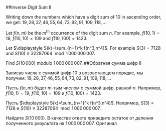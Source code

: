 ##Inverse Digit Sum II

Writing down the numbers which have a digit sum of 10 in ascending order, we get:
$19, 28, 37, 46,55,64,73,82,91,109, 118,\dots$

Let $f(n,m)$ be the $m^{\text{th}}$ occurrence of the digit sum $n$. For example, $f(10,1)=19$, $f(10,10)=109$ and $f(10,100)=1423$.

Let $\displaystyle S(k)=\sum_{n=1}^k f(n^3,n^4)$. For example $S(3)=7128$ and $S(10)\equiv 32287064 \mod 1\,000\,000\,007$.

Find $S(10\,000)$ modulo $1\,000\,000\,007$.
##Обратная сумма цифр II

Записав числа с суммой цифр 10 в возрастающем порядке, мы получим:
$19, 28, 37, 46, 55, 64, 73, 82, 91, 109, 118,\dots$

Пусть $f(n,m)$ будет $m$-тым числом с суммой цифр, равной $n$. Например, $f(10,1)=19$, $f(10,10)=109$ и $f(10,100)=1423$.

Пусть $\displaystyle S(k)=\sum_{n=1}^k f(n^3,n^4)$. Например, $S(3)=7128$ и $S(10)\equiv 32287064 \mod 1\,000\,000\,007$.

Найдите $S(10\,000)$. В качестве ответа приведите остаток от деления полученного результата на $1\,000\,000\,007$. Оригинал
